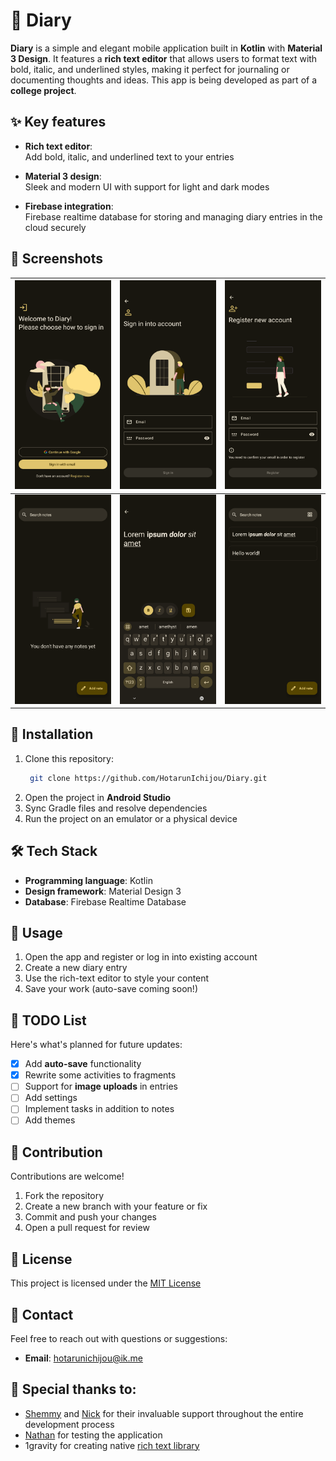 # 📖 Diary  

**Diary** is a simple and elegant mobile application built in **Kotlin** with **Material 3 Design**. It features a **rich text editor** that allows users to format text with bold, italic, and underlined styles, making it perfect for journaling or documenting thoughts and ideas. This app is being developed as part of a **college project**.  

## ✨ Key features  
- **Rich text editor**:  
  Add bold, italic, and underlined text to your entries 

- **Material 3 design**:  
  Sleek and modern UI with support for light and dark modes

- **Firebase integration**:  
  Firebase realtime database for storing and managing diary entries in the cloud securely

## 🎨 Screenshots  
| ![Screenshot 1](assets/Screenshot_20250112-174808.png) | ![Screenshot 2](assets/Screenshot_20250112-174813.png) | ![Screenshot 3](assets/Screenshot_20250112-174818.png)
|---                                                     |---                                                     |---   
| ![Screenshot 4](assets/Screenshot_20250112-174832.png) | ![Screenshot 5](assets/Screenshot_20250112-175617.png) | ![Screenshot 6](assets/Screenshot_20250112-175441.png)             
  

## 📲 Installation  
1. Clone this repository:
   ```bash
    git clone https://github.com/HotarunIchijou/Diary.git
   ```
3. Open the project in **Android Studio**
4. Sync Gradle files and resolve dependencies  
5. Run the project on an emulator or a physical device 

## 🛠️ Tech Stack  
- **Programming language**: Kotlin  
- **Design framework**: Material Design 3
- **Database**: Firebase Realtime Database 

## 🚀 Usage  
1. Open the app and register or log in into existing account
2. Create a new diary entry
3. Use the rich-text editor to style your content 
4. Save your work (auto-save coming soon!)  

## 📝 TODO List  
Here's what's planned for future updates:  
- [x] Add **auto-save** functionality
- [x] Rewrite some activities to fragments
- [ ] Support for **image uploads** in entries
- [ ] Add settings
- [ ] Implement tasks in addition to notes
- [ ] Add themes

## 🤝 Contribution  
Contributions are welcome!  
1. Fork the repository  
2. Create a new branch with your feature or fix  
3. Commit and push your changes  
4. Open a pull request for review  

## 📄 License  
This project is licensed under the [MIT License](https://github.com/HotarunIchijou/Diary/blob/master/LICENSE)

## 📧 Contact  
Feel free to reach out with questions or suggestions:  
- **Email**: hotarunichijou@ik.me

## 🙌 Special thanks to:  
- [Shemmy](https://github.com/N3Shemmy3) and [Nick](https://github.com/nift4) for their invaluable support throughout the entire development process
- [Nathan](https://github.com/imnathanzero) for testing the application
- 1gravity for creating native [rich text library](https://github.com/1gravity/Android-RTEditor)

